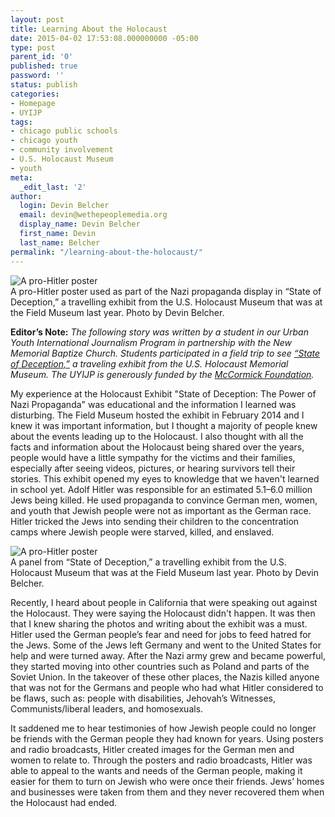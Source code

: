 ```yaml
---
layout: post
title: Learning About the Holocaust
date: 2015-04-02 17:53:08.000000000 -05:00
type: post
parent_id: '0'
published: true
password: ''
status: publish
categories:
- Homepage
- UYIJP
tags:
- chicago public schools
- chicago youth
- community involvement
- U.S. Holocaust Museum
- youth
meta:
  _edit_last: '2'
author:
  login: Devin Belcher
  email: devin@wethepeoplemedia.org
  display_name: Devin Belcher
  first_name: Devin
  last_name: Belcher
permalink: "/learning-about-the-holocaust/"
---
```

<img src="https://wethepeoplemedia.org/wp-content/uploads/2015/04/CAM00261.jpg" alt="A pro-Hitler poster">
<figcaption>A pro-Hitler poster used as part of the Nazi propaganda display in &ldquo;State of Deception,&rdquo; a travelling exhibit from the U.S. Holocaust Museum that was at the Field Museum last year. Photo by Devin Belcher.</figcaption>
				
**Editor’s Note:** *The following story was written by a student in our Urban Youth International Journalism Program in partnership with the New Memorial Baptize Church. Students participated in a field trip to see [“State of Deception,”](http://www.ushmm.org/propaganda/)</a> a traveling exhibit from the U.S. Holocaust Memorial Museum. The UYIJP is generously funded by the [McCormick Foundation](http://www.mccormickfoundation.org/).*

My experience at the Holocaust Exhibit "State of Deception: The Power of Nazi Propaganda" was educational and the information I learned was disturbing. The Field Museum hosted the exhibit in February 2014 and I knew it was important information, but I thought a majority of people knew about the events leading up to the Holocaust. I also thought with all the facts and information about the Holocaust being shared over the years, people would have a little sympathy for the victims and their families, especially after seeing videos, pictures, or hearing survivors tell their stories. This exhibit opened my eyes to knowledge that we haven't learned in school yet. Adolf Hitler was responsible for an estimated 5.1–6.0 million Jews being killed. He used propaganda to convince German men, women, and youth that Jewish people were not as important as the German race. Hitler tricked the Jews into sending their children to the concentration camps where Jewish people were starved, killed, and enslaved. 

<!--more-->
<img src="https://wethepeoplemedia.org/wp-content/uploads/2015/04/CAM00265.jpg" alt="A pro-Hitler poster">
<figcaption>A panel from &ldquo;State of Deception,&rdquo; a travelling exhibit from the U.S. Holocaust Museum that was at the Field Museum last year. Photo by Devin Belcher.</figcaption>

Recently, I heard about people in California that were speaking out against the Holocaust. They were saying the Holocaust didn't happen. It was then that I knew sharing the photos and writing about the exhibit was a must. Hitler used the German people’s fear and need for jobs to feed hatred for the Jews. Some of the Jews left Germany and went to the United States for help and were turned away. After the Nazi army grew and became powerful, they started moving into other countries such as Poland and parts of the Soviet Union. In the takeover of these other places, the Nazis killed anyone that was not for the Germans and people who had what Hitler considered to be flaws, such as: people with disabilities, Jehovah’s Witnesses, Communists/liberal leaders, and homosexuals. 

It saddened me to hear testimonies of how Jewish people could no longer be friends with the German people they had known for years. Using posters and radio broadcasts, Hitler created images for the German men and women to relate to. Through the posters and radio broadcasts, Hitler was able to appeal to the wants and needs of the German people, making it easier for them to turn on Jewish who were once their friends. Jews’ homes and businesses were taken from them and they never recovered them when the Holocaust had ended.

